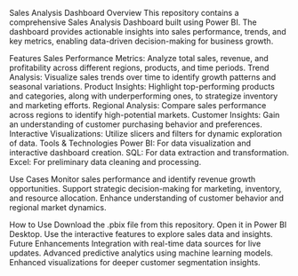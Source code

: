 Sales Analysis Dashboard
Overview
This repository contains a comprehensive Sales Analysis Dashboard built using Power BI. The dashboard provides actionable insights into sales performance, trends, and key metrics, enabling data-driven decision-making for business growth.

Features
Sales Performance Metrics: Analyze total sales, revenue, and profitability across different regions, products, and time periods.
Trend Analysis: Visualize sales trends over time to identify growth patterns and seasonal variations.
Product Insights: Highlight top-performing products and categories, along with underperforming ones, to strategize inventory and marketing efforts.
Regional Analysis: Compare sales performance across regions to identify high-potential markets.
Customer Insights: Gain an understanding of customer purchasing behavior and preferences.
Interactive Visualizations: Utilize slicers and filters for dynamic exploration of data.
Tools & Technologies
Power BI: For data visualization and interactive dashboard creation.
SQL: For data extraction and transformation.
Excel: For preliminary data cleaning and processing.

Use Cases
Monitor sales performance and identify revenue growth opportunities.
Support strategic decision-making for marketing, inventory, and resource allocation.
Enhance understanding of customer behavior and regional market dynamics.

How to Use
Download the .pbix file from this repository.
Open it in Power BI Desktop.
Use the interactive features to explore sales data and insights.
Future Enhancements
Integration with real-time data sources for live updates.
Advanced predictive analytics using machine learning models.
Enhanced visualizations for deeper customer segmentation insights.
